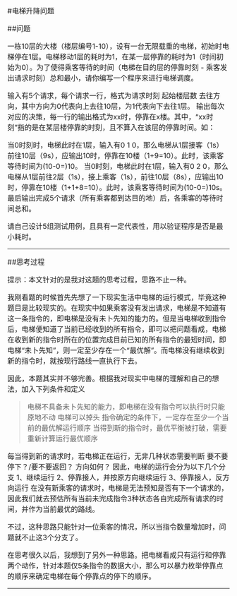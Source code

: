 <font size=3>
#电梯升降问题

##问题

一栋10层的大楼（楼层编号1-10），设有一台无限载重的电梯，初始时电梯停在1层。电梯移动1层的耗时为1，在某一层停靠的耗时为1（时间初始为0）。为了使得乘客等待的时间（电梯在目的层的停靠时刻 - 乘客发出请求时刻）总和最小，请你编写一个程序来进行电梯调度。

输入有5个请求，每个请求一行，格式为请求时刻 起始楼层数 去往方向，其中方向为0代表向上去往10层，为1代表向下去往1层。
输出每次对应的决策，每一行的输出格式为xx时，停靠在x楼。其中，“xx时刻”指的是在某层楼停靠的时刻，且不算入在该层的停靠时间。如：

当0时刻时，电梯此时在1层，输入有0 1 0，那么电梯从1层接客（1s）前往10层（9s），应输出10时，停靠在10楼（1+9=10）。此时，该乘客等待时间为(10-0=)10。
当0时刻，电梯此时在1层，输入有0 2 0，那么电梯从1层前往2层（1s），接上乘客（1s），前往10层（8s），应输出10时，停靠在10楼（1+1+8=10）。此时，该乘客等待时间为(10-0=)10s。
最后输出完成5个请求（所有乘客都到达目的地）后，各乘客的等待时间总和。

请自己设计5组测试用例，且具有一定代表性，用以验证程序是否是最小耗时。

***

##思考过程

提示：本文针对的是我对这题的思考过程，思路不止一种。

我刚看题的时候首先先想了一下现实生活中电梯的运行模式，毕竟这种题目是比较现实的。在现实中如果乘客没有发出请求，电梯是不知道有这一条指令的，即电梯是没有未卜先知的能力的。但是当电梯收到指令后，电梯便知道了当前已经收到的所有指令，即可以把问题看成，电梯在收到新的指令时所在的位置完成目前已知的所有指令的最短时间，即电梯“未卜先知”，则一定至少存在一个“最优解”。而电梯没有继续收到新的指令时，就按现行路线一直执行下去。

因此，本题其实并不够完善。根据我对现实中电梯的理解和自己的想法，加入下列条件和定义

>电梯不具备未卜先知的能力，即电梯在没有指令可以执行时只能原地不动
>电梯可以掉头
>指令确定的条件下，一定存在至少一个当前的最优解运行顺序
>当得到新的指令时，最优平衡被打破，需要重新计算运行最优顺序

每当得到新的请求时，若电梯正在运行，无非几种状态需要判断
要不要停下？/要不要返回？
方向如何？
因此，电梯的运行会分为以下几个分支
1、继续运行
2、停靠接人，并按原方向继续运行
3、停靠接人，反方向运行
在没有新乘客的请求时，电梯是无法预知是否有下一个请求的，因此我们就去预估所有当前未完成指令3种状态各自完成所有请求的时间，并作为当前最优的路线。

不过，这种思路只能针对一位乘客的情况，所以当指令数量增加时，问题就不止这3个分支了。

在思考很久以后，我想到了另外一种思路。把电梯看成只有运行和停靠两个动作，针对本题仅5条指令的数据大小，那么可以暴力枚举停靠点的顺序来确定电梯在每个停靠点的停下的顺序。

***